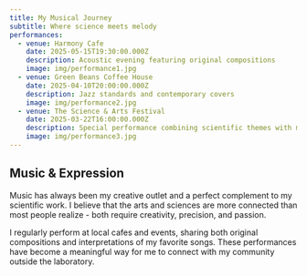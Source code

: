 ```yaml
---
title: My Musical Journey
subtitle: Where science meets melody
performances:
  - venue: Harmony Cafe
    date: 2025-05-15T19:30:00.000Z
    description: Acoustic evening featuring original compositions
    image: img/performance1.jpg
  - venue: Green Beans Coffee House
    date: 2025-04-10T20:00:00.000Z
    description: Jazz standards and contemporary covers
    image: img/performance2.jpg
  - venue: The Science & Arts Festival
    date: 2025-03-22T16:00:00.000Z
    description: Special performance combining scientific themes with musical expression
    image: img/performance3.jpg
---
```

## Music & Expression

Music has always been my creative outlet and a perfect complement to my scientific work. I believe that the arts and sciences are more connected than most people realize - both require creativity, precision, and passion.

I regularly perform at local cafes and events, sharing both original compositions and interpretations of my favorite songs. These performances have become a meaningful way for me to connect with my community outside the laboratory.
